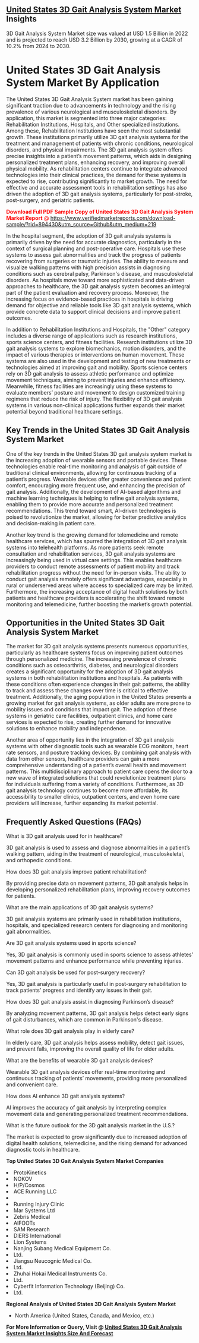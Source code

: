 <h2><a href="https://www.verifiedmarketreports.com/download-sample/?rid=894430&amp;utm_source=Github&amp;utm_medium=219" target="_blank">United States 3D Gait Analysis System Market</a> Insights</h2><p>3D Gait Analysis System Market size was valued at USD 1.5 Billion in 2022 and is projected to reach USD 3.2 Billion by 2030, growing at a CAGR of 10.2% from 2024 to 2030.</p><p><h1>United States 3D Gait Analysis System Market By Application</h1> <p>The United States 3D Gait Analysis System market has been gaining significant traction due to advancements in technology and the rising prevalence of various neurological and musculoskeletal disorders. By application, this market is segmented into three major categories: Rehabilitation Institutions, Hospitals, and Other specialized institutions. Among these, Rehabilitation Institutions have seen the most substantial growth. These institutions primarily utilize 3D gait analysis systems for the treatment and management of patients with chronic conditions, neurological disorders, and physical impairments. The 3D gait analysis system offers precise insights into a patient’s movement patterns, which aids in designing personalized treatment plans, enhancing recovery, and improving overall physical mobility. As rehabilitation centers continue to integrate advanced technologies into their clinical practices, the demand for these systems is expected to rise, contributing significantly to market growth. The need for effective and accurate assessment tools in rehabilitation settings has also driven the adoption of 3D gait analysis systems, particularly for post-stroke, post-surgery, and geriatric patients.</p> <p><p><span class=""><span style="color: #ff0000;"><strong>Download Full PDF Sample Copy of United States 3D Gait Analysis System Market Report</strong> @ </span><a href="https://www.verifiedmarketreports.com/download-sample/?rid=894430&amp;utm_source=Github&amp;utm_medium=219" target="_blank">https://www.verifiedmarketreports.com/download-sample/?rid=894430&amp;utm_source=Github&amp;utm_medium=219</a></span></p></p> <p>In the hospital segment, the adoption of 3D gait analysis systems is primarily driven by the need for accurate diagnostics, particularly in the context of surgical planning and post-operative care. Hospitals use these systems to assess gait abnormalities and track the progress of patients recovering from surgeries or traumatic injuries. The ability to measure and visualize walking patterns with high precision assists in diagnosing conditions such as cerebral palsy, Parkinson's disease, and musculoskeletal disorders. As hospitals move toward more sophisticated and data-driven approaches to healthcare, the 3D gait analysis system becomes an integral part of the patient evaluation and recovery process. Moreover, the increasing focus on evidence-based practices in hospitals is driving demand for objective and reliable tools like 3D gait analysis systems, which provide concrete data to support clinical decisions and improve patient outcomes.</p> <p>In addition to Rehabilitation Institutions and Hospitals, the "Other" category includes a diverse range of applications such as research institutions, sports science centers, and fitness facilities. Research institutions utilize 3D gait analysis systems to explore biomechanics, motion disorders, and the impact of various therapies or interventions on human movement. These systems are also used in the development and testing of new treatments or technologies aimed at improving gait and mobility. Sports science centers rely on 3D gait analysis to assess athletic performance and optimize movement techniques, aiming to prevent injuries and enhance efficiency. Meanwhile, fitness facilities are increasingly using these systems to evaluate members’ posture and movement to design customized training regimens that reduce the risk of injury. The flexibility of 3D gait analysis systems in various non-clinical applications further expands their market potential beyond traditional healthcare settings.</p> <h2>Key Trends in the United States 3D Gait Analysis System Market</h2> <p>One of the key trends in the United States 3D gait analysis system market is the increasing adoption of wearable sensors and portable devices. These technologies enable real-time monitoring and analysis of gait outside of traditional clinical environments, allowing for continuous tracking of a patient’s progress. Wearable devices offer greater convenience and patient comfort, encouraging more frequent use, and enhancing the precision of gait analysis. Additionally, the development of AI-based algorithms and machine learning techniques is helping to refine gait analysis systems, enabling them to provide more accurate and personalized treatment recommendations. This trend toward smart, AI-driven technologies is poised to revolutionize the market, allowing for better predictive analytics and decision-making in patient care.</p> <p>Another key trend is the growing demand for telemedicine and remote healthcare services, which has spurred the integration of 3D gait analysis systems into telehealth platforms. As more patients seek remote consultation and rehabilitation services, 3D gait analysis systems are increasingly being used in virtual care settings. This enables healthcare providers to conduct remote assessments of patient mobility and track rehabilitation progress without the need for in-person visits. The ability to conduct gait analysis remotely offers significant advantages, especially in rural or underserved areas where access to specialized care may be limited. Furthermore, the increasing acceptance of digital health solutions by both patients and healthcare providers is accelerating the shift toward remote monitoring and telemedicine, further boosting the market’s growth potential.</p> <h2>Opportunities in the United States 3D Gait Analysis System Market</h2> <p>The market for 3D gait analysis systems presents numerous opportunities, particularly as healthcare systems focus on improving patient outcomes through personalized medicine. The increasing prevalence of chronic conditions such as osteoarthritis, diabetes, and neurological disorders creates a significant opportunity for the adoption of 3D gait analysis systems in both rehabilitation institutions and hospitals. As patients with these conditions often experience changes in their gait patterns, the ability to track and assess these changes over time is critical to effective treatment. Additionally, the aging population in the United States presents a growing market for gait analysis systems, as older adults are more prone to mobility issues and conditions that impact gait. The adoption of these systems in geriatric care facilities, outpatient clinics, and home care services is expected to rise, creating further demand for innovative solutions to enhance mobility and independence.</p> <p>Another area of opportunity lies in the integration of 3D gait analysis systems with other diagnostic tools such as wearable ECG monitors, heart rate sensors, and posture tracking devices. By combining gait analysis with data from other sensors, healthcare providers can gain a more comprehensive understanding of a patient’s overall health and movement patterns. This multidisciplinary approach to patient care opens the door to a new wave of integrated solutions that could revolutionize treatment plans for individuals suffering from a variety of conditions. Furthermore, as 3D gait analysis technology continues to become more affordable, its accessibility to smaller clinics, outpatient centers, and even home care providers will increase, further expanding its market potential.</p> <h2>Frequently Asked Questions (FAQs)</h2> <p>What is 3D gait analysis used for in healthcare?</p> <p>3D gait analysis is used to assess and diagnose abnormalities in a patient’s walking pattern, aiding in the treatment of neurological, musculoskeletal, and orthopedic conditions.</p> <p>How does 3D gait analysis improve patient rehabilitation?</p> <p>By providing precise data on movement patterns, 3D gait analysis helps in developing personalized rehabilitation plans, improving recovery outcomes for patients.</p> <p>What are the main applications of 3D gait analysis systems?</p> <p>3D gait analysis systems are primarily used in rehabilitation institutions, hospitals, and specialized research centers for diagnosing and monitoring gait abnormalities.</p> <p>Are 3D gait analysis systems used in sports science?</p> <p>Yes, 3D gait analysis is commonly used in sports science to assess athletes’ movement patterns and enhance performance while preventing injuries.</p> <p>Can 3D gait analysis be used for post-surgery recovery?</p> <p>Yes, 3D gait analysis is particularly useful in post-surgery rehabilitation to track patients’ progress and identify any issues in their gait.</p> <p>How does 3D gait analysis assist in diagnosing Parkinson’s disease?</p> <p>By analyzing movement patterns, 3D gait analysis helps detect early signs of gait disturbances, which are common in Parkinson's disease.</p> <p>What role does 3D gait analysis play in elderly care?</p> <p>In elderly care, 3D gait analysis helps assess mobility, detect gait issues, and prevent falls, improving the overall quality of life for older adults.</p> <p>What are the benefits of wearable 3D gait analysis devices?</p> <p>Wearable 3D gait analysis devices offer real-time monitoring and continuous tracking of patients’ movements, providing more personalized and convenient care.</p> <p>How does AI enhance 3D gait analysis systems?</p> <p>AI improves the accuracy of gait analysis by interpreting complex movement data and generating personalized treatment recommendations.</p> <p>What is the future outlook for the 3D gait analysis market in the U.S.?</p> <p>The market is expected to grow significantly due to increased adoption of digital health solutions, telemedicine, and the rising demand for advanced diagnostic tools in healthcare.</p> </p><p><strong>Top United States 3D Gait Analysis System Market Companies</strong></p><div data-test-id=""><p><li>ProtoKinetics</li><li> NOKOV</li><li> H/P/Cosmos</li><li> ACE Running LLC</li><li></li><li> Running Injury Clinic</li><li> Mar Systems Ltd</li><li> Zebris Medical</li><li> AlFOOTs</li><li> SAM Research</li><li> DIERS International</li><li> Lion Systems</li><li> Nanjing Subang Medical Equipment Co.</li><li> Ltd.</li><li> Jiangsu Neucognic Medical Co.</li><li> Ltd.</li><li> Zhuhai Hokai Medical Instruments Co.</li><li>Ltd.</li><li> Cyberfit Information Technology (Beijing) Co.</li><li> Ltd.</li></p><div><strong>Regional Analysis of&nbsp;United States 3D Gait Analysis System Market</strong></div><ul><li dir="ltr"><p dir="ltr">North America&nbsp;(United States, Canada, and Mexico, etc.)</p></li></ul><p><strong>For More Information or Query, Visit @&nbsp;</strong><strong><a href="https://www.verifiedmarketreports.com/product/3d-gait-analysis-system-market/?utm_source=Github&amp;utm_medium=219" target="_blank">United States 3D Gait Analysis System Market Insights Size And Forecast</a></strong></p></div>
